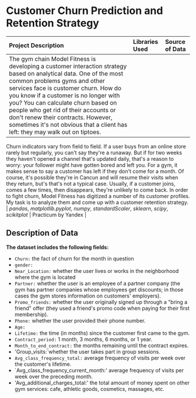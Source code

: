 # Customer Churn Prediction and Retention Strategy


| Project Description | Libraries Used | Source of Data |
| :---------------------- | :---------------------- | :---------------------- | 
| The gym chain Model Fitness is developing a customer interaction strategy based on analytical data. One of the most common problems gyms and other services face is customer churn. How do you know if a customer is no longer with you? You can calculate churn based on people who get rid of their accounts or don't renew their contracts. However, sometimes it's not obvious that a client has left: they may walk out on tiptoes.
Churn indicators vary from field to field. If a user buys from an online store rarely but regularly, you can't say they're a runaway. But if for two weeks they haven't opened a channel that's updated daily, that's a reason to worry: your follower might have gotten bored and left you.
For a gym, it makes sense to say a customer has left if they don't come for a month. Of course, it's possible they're in Cancun and will resume their visits when they return, but's that's not a typical case. Usually, if a customer joins, comes a few times, then disappears, they're unlikely to come back.
In order to fight churn, Model Fitness has digitized a number of its customer profiles. My task is to analyze them and come up with a customer retention strategy. | 
*pandas*, *matplotlib.pyplot*, *numpy*, *standardScaler*, *sklearn*, *scipy*, *scikitplot*  | Practicum by Yandex |


## Description of Data

**The dataset includes the following fields:**

- `Churn:` the fact of churn for the month in question
- `gender:`
- `Near_Location:` whether the user lives or works in the neighborhood where the gym is located
- `Partner:`  whether the user is an employee of a partner company (the gym has partner companies whose employees get discounts; in those cases the gym stores information on customers' employers).
- `Promo_friends:` whether the user originally signed up through a "bring a friend" offer (they used a friend's promo code when paying for their first membership).
- `Phone:` whether the user provided their phone number.
- `Age:`
- `Lifetime:` the time (in months) since the customer first came to the gym.
- `Contract_period:` 1 month, 3 months, 6 months, or 1 year.
- `Month_to_end_contract:` the months remaining until the contract expires.
- 'Group_visits:`whether the user takes part in group sessions.
- `Avg_class_frequency_total:` average frequency of visits per week over the customer's lifetime.
- `Avg_class_frequency_current_month:' average frequency of visits per week over the preceding month.
- 'Avg_additional_charges_total:' the total amount of money spent on other gym services: cafe, athletic goods, cosmetics, massages, etc.
